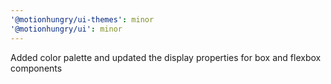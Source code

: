 ```yaml
---
'@motionhungry/ui-themes': minor
'@motionhungry/ui': minor
---
```


Added color palette and updated the display properties for box and flexbox components
